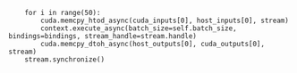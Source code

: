         for i in range(50):
            cuda.memcpy_htod_async(cuda_inputs[0], host_inputs[0], stream)
            context.execute_async(batch_size=self.batch_size, bindings=bindings, stream_handle=stream.handle)
            cuda.memcpy_dtoh_async(host_outputs[0], cuda_outputs[0], stream)
        stream.synchronize()

